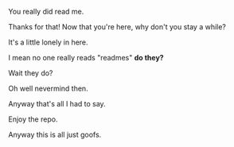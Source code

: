 You really did read me.

Thanks for that! Now that you're here, why don't you stay a while?

It's a little lonely in here.

I mean no one really reads "readmes" **do they?**

Wait they do?

Oh well nevermind then.

Anyway that's all I had to say.

Enjoy the repo.

Anyway this is all just goofs.
